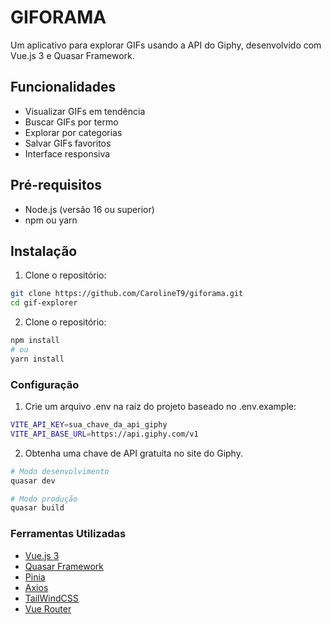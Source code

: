 # GIFORAMA

Um aplicativo para explorar GIFs usando a API do Giphy, desenvolvido com Vue.js 3 e Quasar Framework.

## Funcionalidades

- Visualizar GIFs em tendência
- Buscar GIFs por termo
- Explorar por categorias
- Salvar GIFs favoritos
- Interface responsiva

## Pré-requisitos

- Node.js (versão 16 ou superior)
- npm ou yarn

## Instalação

1. Clone o repositório:
```bash
git clone https://github.com/CarolineT9/giforama.git
cd gif-explorer
```
2. Clone o repositório:
```bash
npm install
# ou
yarn install

```

### Configuração
1. Crie um arquivo .env na raiz do projeto baseado no .env.example:
```bash VITE_API_KEY=sua_chave_da_api_giphy
VITE_API_KEY=sua_chave_da_api_giphy
VITE_API_BASE_URL=https://api.giphy.com/v1

```
2. Obtenha uma chave de API gratuita no site do Giphy.
```bash
# Modo desenvolvimento
quasar dev

# Modo produção
quasar build
```
### Ferramentas Utilizadas

- [Vue.js 3](https://vuejs.org)
- [Quasar Framework](https://quasar.dev)
- [Pinia](https://pinia.vuejs.org)
- [Axios](https://axios-http.com/ptbr/docs/intro)
- [TailWindCSS](https://tailwindcss.com)
- [Vue Router](https://router.vuejs.org)
